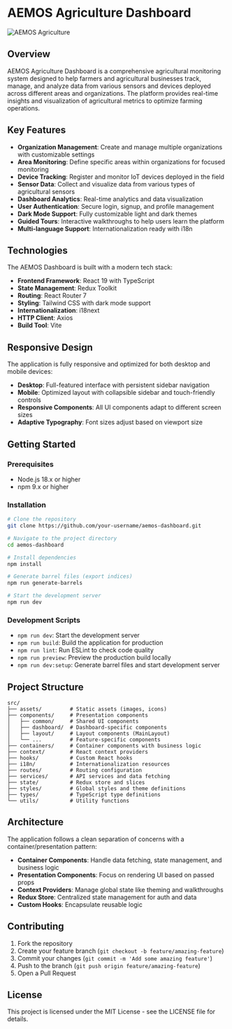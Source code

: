 # AEMOS Agriculture Dashboard

![AEMOS Agriculture](https://via.placeholder.com/800x200/16a34a/FFFFFF?text=AEMOS+Agriculture)

## Overview

AEMOS Agriculture Dashboard is a comprehensive agricultural monitoring system designed to help farmers and agricultural businesses track, manage, and analyze data from various sensors and devices deployed across different areas and organizations. The platform provides real-time insights and visualization of agricultural metrics to optimize farming operations.

## Key Features

- **Organization Management**: Create and manage multiple organizations with customizable settings
- **Area Monitoring**: Define specific areas within organizations for focused monitoring
- **Device Tracking**: Register and monitor IoT devices deployed in the field
- **Sensor Data**: Collect and visualize data from various types of agricultural sensors
- **Dashboard Analytics**: Real-time analytics and data visualization
- **User Authentication**: Secure login, signup, and profile management
- **Dark Mode Support**: Fully customizable light and dark themes
- **Guided Tours**: Interactive walkthroughs to help users learn the platform
- **Multi-language Support**: Internationalization ready with i18n

## Technologies

The AEMOS Dashboard is built with a modern tech stack:

- **Frontend Framework**: React 19 with TypeScript
- **State Management**: Redux Toolkit
- **Routing**: React Router 7
- **Styling**: Tailwind CSS with dark mode support
- **Internationalization**: i18next
- **HTTP Client**: Axios
- **Build Tool**: Vite

## Responsive Design

The application is fully responsive and optimized for both desktop and mobile devices:

- **Desktop**: Full-featured interface with persistent sidebar navigation
- **Mobile**: Optimized layout with collapsible sidebar and touch-friendly controls
- **Responsive Components**: All UI components adapt to different screen sizes
- **Adaptive Typography**: Font sizes adjust based on viewport size

## Getting Started

### Prerequisites

- Node.js 18.x or higher
- npm 9.x or higher

### Installation

```bash
# Clone the repository
git clone https://github.com/your-username/aemos-dashboard.git

# Navigate to the project directory
cd aemos-dashboard

# Install dependencies
npm install

# Generate barrel files (export indices)
npm run generate-barrels

# Start the development server
npm run dev
```

### Development Scripts

- `npm run dev`: Start the development server
- `npm run build`: Build the application for production
- `npm run lint`: Run ESLint to check code quality
- `npm run preview`: Preview the production build locally
- `npm run dev:setup`: Generate barrel files and start development server

## Project Structure

```
src/
├── assets/         # Static assets (images, icons)
├── components/     # Presentation components
│   ├── common/     # Shared UI components
│   ├── dashboard/  # Dashboard-specific components
│   ├── layout/     # Layout components (MainLayout)
│   └── ...         # Feature-specific components
├── containers/     # Container components with business logic
├── context/        # React context providers
├── hooks/          # Custom React hooks
├── i18n/           # Internationalization resources
├── routes/         # Routing configuration
├── services/       # API services and data fetching
├── state/          # Redux store and slices
├── styles/         # Global styles and theme definitions
├── types/          # TypeScript type definitions
└── utils/          # Utility functions
```

## Architecture

The application follows a clean separation of concerns with a container/presentation pattern:

- **Container Components**: Handle data fetching, state management, and business logic
- **Presentation Components**: Focus on rendering UI based on passed props
- **Context Providers**: Manage global state like theming and walkthroughs
- **Redux Store**: Centralized state management for auth and data
- **Custom Hooks**: Encapsulate reusable logic

## Contributing

1. Fork the repository
2. Create your feature branch (`git checkout -b feature/amazing-feature`)
3. Commit your changes (`git commit -m 'Add some amazing feature'`)
4. Push to the branch (`git push origin feature/amazing-feature`)
5. Open a Pull Request

## License

This project is licensed under the MIT License - see the LICENSE file for details.
